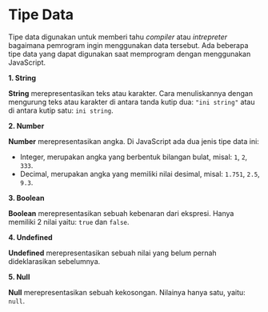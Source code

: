 # Tipe Data

Tipe data digunakan untuk memberi tahu _compiler_ atau _intrepreter_ bagaimana pemrogram ingin menggunakan data tersebut. Ada beberapa tipe data yang dapat digunakan saat memprogram dengan menggunakan JavaScript.

**1. String**

**String** merepresentasikan teks atau karakter. Cara menuliskannya dengan mengurung teks atau karakter di antara tanda kutip dua: `"ini string"` atau di antara kutip satu: `ini string`.

**2. Number**

**Number** merepresentasikan angka. Di JavaScript ada dua jenis tipe data ini:

- Integer, merupakan angka yang berbentuk bilangan bulat, misal: `1`, `2`, `333`.
- Decimal, merupakan angka yang memiliki nilai desimal, misal: `1.751`, `2.5`, `9.3`. 

**3. Boolean**

**Boolean** merepresentasikan sebuah kebenaran dari ekspresi. Hanya memiliki 2 nilai yaitu: `true` dan `false`.

**4. Undefined**

**Undefined** merepresentasikan sebuah nilai yang belum pernah dideklarasikan sebelumnya.

**5. Null**

**Null** merepresentasikan sebuah kekosongan. Nilainya hanya satu, yaitu: `null`.